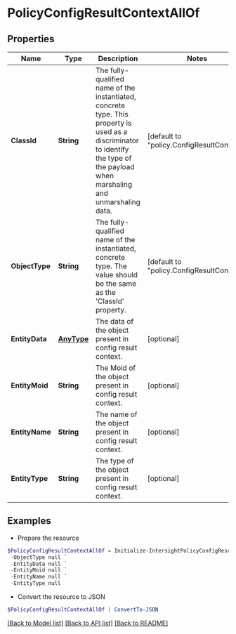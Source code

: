 # PolicyConfigResultContextAllOf
## Properties

Name | Type | Description | Notes
------------ | ------------- | ------------- | -------------
**ClassId** | **String** | The fully-qualified name of the instantiated, concrete type. This property is used as a discriminator to identify the type of the payload when marshaling and unmarshaling data. | [default to "policy.ConfigResultContext"]
**ObjectType** | **String** | The fully-qualified name of the instantiated, concrete type. The value should be the same as the &#39;ClassId&#39; property. | [default to "policy.ConfigResultContext"]
**EntityData** | [**AnyType**](.md) | The data of the object present in config result context. | [optional] 
**EntityMoid** | **String** | The Moid of the object present in config result context. | [optional] 
**EntityName** | **String** | The name of the object present in config result context. | [optional] 
**EntityType** | **String** | The type of the object present in config result context. | [optional] 

## Examples

- Prepare the resource
```powershell
$PolicyConfigResultContextAllOf = Initialize-IntersightPolicyConfigResultContextAllOf  -ClassId null `
 -ObjectType null `
 -EntityData null `
 -EntityMoid null `
 -EntityName null `
 -EntityType null
```

- Convert the resource to JSON
```powershell
$PolicyConfigResultContextAllOf | ConvertTo-JSON
```

[[Back to Model list]](../README.md#documentation-for-models) [[Back to API list]](../README.md#documentation-for-api-endpoints) [[Back to README]](../README.md)

